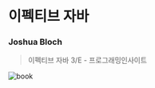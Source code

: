 # 이펙티브 자바

### Joshua Bloch

> 이펙티브 자바 3/E - 프로그래밍인사이트

![book](https://contents.kyobobook.co.kr/sih/fit-in/458x0/pdt/9788966262281.jpg)
